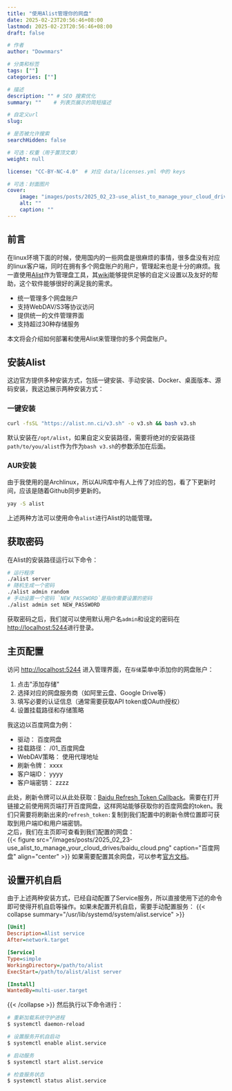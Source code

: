 ```yaml
---
title: "使用Alist管理你的网盘"
date: 2025-02-23T20:56:46+08:00
lastmod: 2025-02-23T20:56:46+08:00
draft: false

# 作者
author: "Downmars"

# 分类和标签
tags: [""]
categories: [""]

# 描述
description: "" # SEO 搜索优化
summary: ""    # 列表页展示的简短描述

# 自定义url
slug:

# 是否被允许搜索
searchHidden: false

# 可选：权重（用于置顶文章）
weight: null

license: "CC-BY-NC-4.0"  # 对应 data/licenses.yml 中的 keys

# 可选：封面图片
cover:
    image: "images/posts/2025_02_23-use_alist_to_manage_your_cloud_drives/alist.svg"
    alt: ""
    caption: ""
---
```


## 前言  
在linux环境下面的时候，使用国内的一些网盘是很麻烦的事情，很多盘没有对应的linux客户端，同时在拥有多个网盘账户的用户，管理起来也是十分的麻烦。我一直使用[Alist](https://github.com/AlistGo/alist)作为管理盘工具，其[wiki](https://alist.nn.ci/zh/)能够提供足够的自定义设置以及友好的帮助，这个软件能够很好的满足我的需求。

- 统一管理多个网盘账户
- 支持WebDAV/S3等协议访问
- 提供统一的文件管理界面
- 支持超过30种存储服务

本文将会介绍如何部署和使用Alist来管理你的多个网盘账户。

## 安装Alist  
这边官方提供多种安装方式，包括一键安装、手动安装、Docker、桌面版本、源码安装，我这边展示两种安装方式：  
### 一键安装  
```bash  
curl -fsSL "https://alist.nn.ci/v3.sh" -o v3.sh && bash v3.sh  
```
默认安装在`/opt/alist`，如果自定义安装路径，需要将绝对的安装路径`path/to/you/alist`作为作为`bash v3.sh`的参数添加在后面。  

### AUR安装  
由于我使用的是Archlinux，所以AUR库中有人上传了对应的包，看了下更新时间，应该是随着Github同步更新的。  
```bash  
yay -S alist  
```
上述两种方法可以使用命令`alist`进行Alist的功能管理。  

## 获取密码  
在Alist的安装路径运行以下命令：  
```bash  
# 运行程序
./alist server
# 随机生成一个密码
./alist admin random 
# 手动设置一个密码 `NEW_PASSWORD`是指你需要设置的密码
./alist admin set NEW_PASSWORD
```
获取密码之后，我们就可以使用默认用户名`admin`和设定的密码在[http://localhost:5244](http://localhost:5244)进行登录。  

## 主页配置  
访问 [http://localhost:5244](http://localhost:5244) 进入管理界面，在`存储`菜单中添加你的网盘账户：

1. 点击"添加存储"
2. 选择对应的网盘服务商（如阿里云盘、Google Drive等）
3. 填写必要的认证信息（通常需要获取API token或OAuth授权）
4. 设置挂载路径和存储策略

我这边以百度网盘为例：

- 驱动： 百度网盘  
- 挂载路径： /01_百度网盘  
- WebDAV策略： 使用代理地址  
- 刷新令牌： xxxx  
- 客户端ID： yyyy  
- 客户端密钥： zzzz  

此处，刷新令牌可以从此处获取：[Baidu Refresh Token Callback](https://openapi.baidu.com/oauth/2.0/authorize?response_type=code&client_id=iYCeC9g08h5vuP9UqvPHKKSVrKFXGa1v&redirect_uri=https://alist.nn.ci/tool/baidu/callback&scope=basic,netdisk&qrcode=1)。需要在打开链接之前使用网页端打开百度网盘，这样网站能够获取你的百度网盘的token。我们只需要将刷新出来的`refresh_token:`复制到我们配置中的刷新令牌位置即可获取到用户端ID和用户端密钥。  
之后，我们在主页即可查看到我们配置的网盘：  
{{< figure src="/images/posts/2025_02_23-use_alist_to_manage_your_cloud_drives/baidu_cloud.png" caption="百度网盘" align="center" >}}
如果需要配置其余网盘，可以参考[官方文档](https://alist.nn.ci/zh/guide/drivers/common.html#web-%E4%BB%A3%E7%90%86)。

## 设置开机自启  
由于上述两种安装方式，已经自动配置了Service服务，所以直接使用下述的命令即可使得开机自启等操作。如果未配置开机自启，需要手动配置服务：
{{< collapse summary="/usr/lib/systemd/system/alist.service" >}}
```ini
[Unit]
Description=Alist service
After=network.target

[Service]
Type=simple
WorkingDirectory=/path/to/alist
ExecStart=/path/to/alist/alist server

[Install]
WantedBy=multi-user.target
```
{{< /collapse >}}
然后执行以下命令进行：
```bash
# 重新加载系统守护进程  
$ systemctl daemon-reload

# 设置服务开机自启动
$ systemctl enable alist.service

# 启动服务
$ systemctl start alist.service

# 检查服务状态
$ systemctl status alist.service  
```


